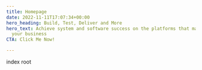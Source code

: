 ```yaml
---
title: Homepage
date: 2022-11-11T17:07:34+00:00
hero_heading: Build, Test, Deliver and More
hero_text: Achieve system and software success on the platforms that matter most to
  your business
CTA: Click Me Now!

---
```

index root